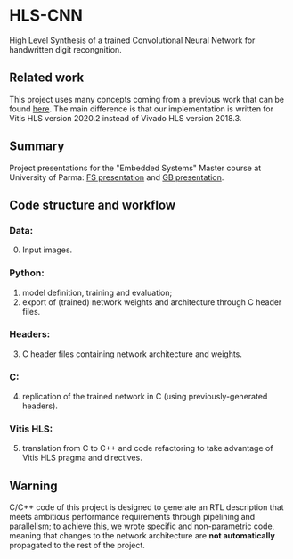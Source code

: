 # HLS-CNN
High Level Synthesis of a trained Convolutional Neural Network for handwritten digit recongnition.

## Related work
This project uses many concepts coming from a previous work that can be found [here](https://www.amiq.com/consulting/2018/12/14/how-to-implement-a-convolutional-neural-network-using-high-level-synthesis).
The main difference is that our implementation is written for Vitis HLS version 2020.2 instead of Vivado HLS version 2018.3.

## Summary

Project presentations for the "Embedded Systems" Master course at University of Parma:
[FS presentation](Latex/HLS-CNN-presentation-FS.pdf) and [GB presentation](Latex/HLS-CNN-presentation-GB.pdf).

## Code structure and workflow

### Data:

0. Input images.

### Python:
  
1.  model definition, training and evaluation;
2.  export of (trained) network weights and architecture through C header files.

### Headers:

3.  C header files containing network architecture and weights.

### C:

4.  replication of the trained network in C (using previously-generated headers).

### Vitis HLS:

5.  translation from C to C++ and code refactoring to take advantage of Vitis HLS pragma and directives.

## Warning
C/C++ code of this project is designed to generate an RTL description that meets ambitious performance requirements through pipelining and parallelism;
to achieve this, we wrote specific and non-parametric code,
meaning that changes to the network architecture are **not automatically** propagated to the rest of the project.
